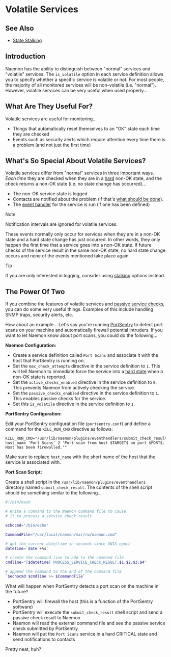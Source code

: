 # Volatile Services

## See Also
- [State Stalking](stalking)

## Introduction

Naemon has the ability to distinguish between "normal" services and "volatile" services.
The `is_volatile` option in each service definition allows you to specify whether a specific service is volatile or not.
For most people, the majority of all monitored services will be non-volatile (i.e. "normal").
However, volatile services can be very useful when used properly...



## What Are They Useful For?

Volatile services are useful for monitoring...

 - Things that automatically reset themselves to an "OK" state each time they are checked
 - Events such as security alerts which require attention every time there is a problem (and not just the first time)



## What's So Special About Volatile Services?

Volatile services differ from "normal" services in three important ways.
_Each time_ they are checked when they are in a [hard](statetypes) non-OK state,
and the check returns a non-OK state (i.e. no state change has occurred)...


 - The non-OK service state is logged
 - Contacts are notified about the problem (if that's [what should be done](notifications)).
 - The [event handler](eventhandlers) for the service is run (if one has been defined)

> [!NOTE]
> Notification intervals are ignored for volatile services.

These events normally only occur for services when they are in a non-OK state and a hard state change has just occurred.
In other words, they only happen the first time that a service goes into a non-OK state.
If future checks of the service result in the same non-OK state, no hard state change
occurs and none of the events mentioned take place again.

> [!TIP]
> If you are only interested in logging, consider using [stalking](stalking) options instead.


## The Power Of Two

If you combine the features of volatile services and [passive service checks](passivechecks),
you can do some very useful things.
Examples of this include handling SNMP traps, security alerts, etc.

How about an example... Let's say you're running [PortSentry](https://sourceforge.net/projects/sentrytools/) to
detect port scans on your machine and automatically firewall potential intruders.
If you want to let Naemon know about port scans, you could do the following...

**Naemon Configuration:**

 - Create a service definition called `Port Scans` and associate it with the host that PortSentry is running on.
 - Set the `max_check_attempts` directive in the service definition to `1`.
   This will tell Naemon to immediate force the service into a [hard state](statetypes) when a non-OK state is reported.
 - Set the `active_checks_enabled` directive in the service definition to `0`. This prevents Naemon from actively checking the service.
 - Set the `passive_checks_enabled` directive in the service definition to `1`. This enables passive checks for the service.
 - Set this `is_volatile` directive in the service definition to `1`.

**PortSentry Configuration:**

Edit your PortSentry configuration file (`portsentry.conf`) and define a command for the `KILL_RUN_CMD` directive as follows:

```
KILL_RUN_CMD="/usr/lib/naemon/plugins/eventhandlers/submit_check_result host_name 'Port Scans' 2 'Port scan from host $TARGET$ on port $PORT$. Host has been firewalled.'"
```

Make sure to replace `host_name` with the short name of the host that the service is associated with.

**Port Scan Script:**

Create a shell script in the `/usr/lib/naemon/plugins/eventhandlers` directory named `submit_check_result`.
The contents of the shell script should be something similar to the following...

```bash
#!/bin/bash

# Write a command to the Naemon command file to cause
# it to process a service check result

echocmd="/bin/echo"

CommandFile="/usr/local/naemon/var/rw/naemon.cmd"

# get the current date/time in seconds since UNIX epoch
datetime=`date +%s`

# create the command line to add to the command file
cmdline="[$datetime] PROCESS_SERVICE_CHECK_RESULT;$1;$2;$3;$4"

# append the command to the end of the command file
`$echocmd $cmdline >> $CommandFile`
```

What will happen when PortSentry detects a port scan on the machine in the future?

 - PortSentry will firewall the host (this is a function of the PortSentry software)
 - PortSentry will execute the `submit_check_result` shell script and send a passive check result to Naemon
 - Naemon will read the external command file and see the passive service check submitted by PortSentry
 - Naemon will put the `Port Scans` service in a hard CRITICAL state and send notifications to contacts

Pretty neat, huh?
